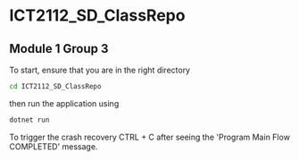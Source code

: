 # ICT2112_SD_ClassRepo

## Module 1 Group 3
To start, 
ensure that you are in the right directory 
```bash
cd ICT2112_SD_ClassRepo
```

then run the application using 
```bash
dotnet run
```

To trigger the crash recovery
CTRL + C after seeing the 'Program Main Flow COMPLETED' message.

